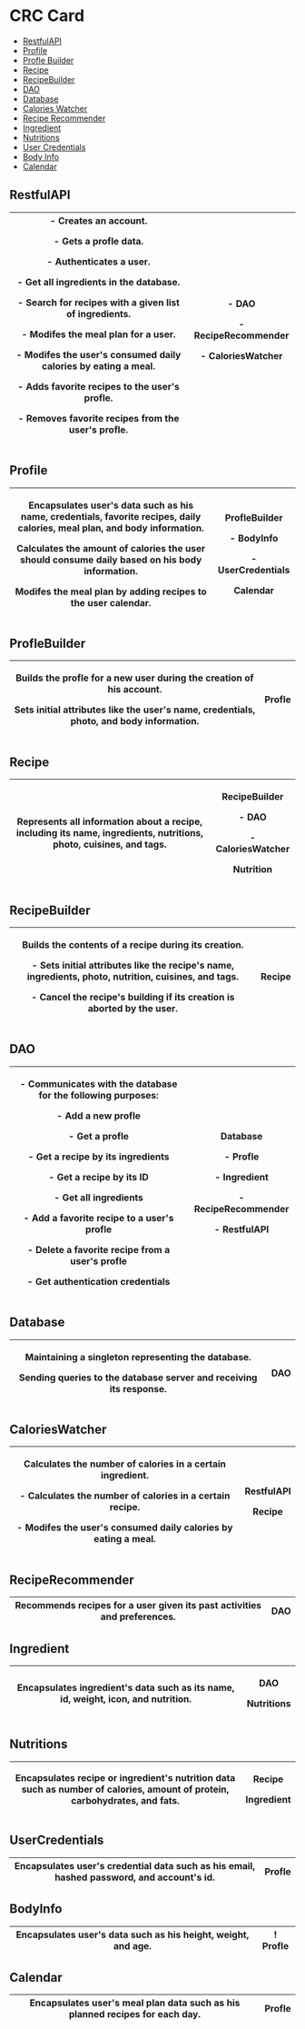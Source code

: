 ﻿# CRC Card
- [RestfulAPI](#restfulapi)
- [Profile](#profile)
- [Profle Builder](#proflebuilder)
- [Recipe](#recipe)
- [RecipeBuilder](#recipebuilder)
- [DAO](#dao)
- [Database](#database)
- [Calories Watcher](#calorieswatcher)
- [Recipe Recommender](#reciperecommender)
- [Ingredient](#ingredient)
- [Nutritions](#nutritions)
- [User Credentials](#usercredentials)
- [Body Info](#bodyinfo)
- [Calendar](#calendar)

## RestfulAPI

|- Creates an account.</p><p>- Gets a profle data.</p><p>- Authenticates a user.</p><p>- Get all ingredients in the database.</p><p>- Search for recipes with a given list of ingredients.</p><p>- Modifes the meal plan for a user.</p><p>- Modifes the user's consumed daily calories by eating a meal.</p><p>- Adds favorite recipes to the user's profle.</p><p>- Removes favorite recipes from the user's profle.</p>|<p>- DAO</p><p>- RecipeRecommender</p><p>- CaloriesWatcher</p>|
|---|---|

## Profile
|<p> Encapsulates user's data such as his name, credentials, favorite recipes, daily calories, meal plan, and body information.</p><p> Calculates the amount of calories the user should consume daily based on his body information.</p><p> Modifes the meal plan by adding recipes to the user calendar.</p>|<p> ProfleBuilder</p><p>- BodyInfo</p><p>- UserCredentials</p><p> Calendar</p>|
|---|---|

## ProfleBuilder

|<p> Builds the profle for a new user during the creation of his account.</p><p> Sets initial attributes like the user's name, credentials, photo, and body information.</p>| Profle|
|---|---|

## Recipe


| Represents all information about a recipe, including its name, ingredients, nutritions, photo, cuisines, and tags.|<p> RecipeBuilder</p><p>- DAO</p><p>- CaloriesWatcher</p><p> Nutrition</p>|
|---|---|

## RecipeBuilder


|<p> Builds the contents of a recipe during its creation.</p><p>- Sets initial attributes like the recipe's name, ingredients, photo, nutrition, cuisines, and tags.</p><p>- Cancel the recipe's building if its creation is aborted by the user.</p>| Recipe|
|---|---|

## DAO


|<p>- Communicates with the database for the following purposes:</p><p>- Add a new profle</p><p>- Get a profle</p><p>- Get a recipe by its ingredients</p><p>- Get a recipe by its ID</p><p>- Get all ingredients</p><p>- Add a favorite recipe to a user's profle</p><p>- Delete a favorite recipe from a user's profle</p><p>- Get authentication credentials</p>|<p> Database</p><p>- Profle</p><p>- Ingredient</p><p>- RecipeRecommender</p><p>- RestfulAPI</p>|
|---|---|

## Database


|<p>Maintaining a singleton representing the database.</p><p> Sending queries to the database server and receiving its response.</p>| DAO|
|---|---|

## CaloriesWatcher


|<p> Calculates the number of calories in a certain ingredient.</p><p>- Calculates the number of calories in a certain recipe.</p><p>- Modifes the user's consumed daily calories by eating a meal.</p>|<p> RestfulAPI</p><p> Recipe</p>|
|---|---|
## RecipeRecommender


| Recommends recipes for a user given its past activities and preferences.| DAO|
|---|---|

## Ingredient


| Encapsulates ingredient's data such as its name, id, weight, icon, and nutrition.|<p> DAO</p><p> Nutritions</p>|
|---|---|

## Nutritions


 Encapsulates recipe or ingredient's nutrition data such as number of calories, amount of protein, carbohydrates, and fats.|<p>Recipe</p><p> Ingredient</p>|
|---|---|

## UserCredentials


| Encapsulates user's credential data such as his email, hashed password, and account's id.| Profle|
|---|---|
## BodyInfo


| Encapsulates user's data such as his height, weight, and age.|! Profle|
|---|---|

## Calendar


| Encapsulates user's meal plan data such as his planned recipes for each day.| Profle|
|---|---|
